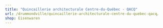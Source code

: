 ```yaml
---
title: "Quincaillerie architecturale Centre-du-Québec - QACQ"
url: /drummondville/quincaillerie-architecturale-centre-du-quebec-qacq/
shop: Eisenwaren
---
```

